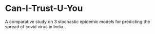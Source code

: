 # Can-I-Trust-U-You
A comparative study on 3 stochastic epidemic models for predicting the spread of covid virus in India.
